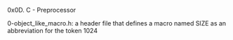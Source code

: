 0x0D. C - Preprocessor

0-object_like_macro.h: a header file that defines a macro named SIZE as an abbreviation for the token 1024

